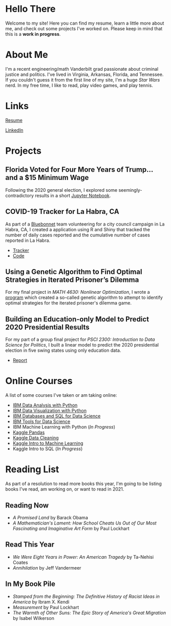 # Hello There
Welcome to my site! Here you can find my resume, learn a little more about me, and check out some projects I've worked on. Please keep in mind that this is a **work in progress**.

# About Me

I'm a recent engineering/math Vanderbilt grad passionate about criminal justice and politics. I've lived in Virginia, Arkansas, Florida, and Tennessee. If you couldn't guess it from the first line of my site, I'm a huge *Star Wars* nerd. In my free time, I like to read, play video games, and play tennis.

# Links

[Resume](https://github.com/devinjbarkey/devinjbarkey.github.io/blob/main/Devin%20Barkey%20Resume.pdf)

[LinkedIn](www.linkedin.com/in/devin-barkey-844295147)

# Projects

## Florida Voted for Four More Years of Trump... and a $15 Minimum Wage
Following the 2020 general election, I explored some seemingly-contradictory results in a short [Jupyter Notebook](https://nbviewer.jupyter.org/github/devinjbarkey/devinjbarkey.github.io/blob/main/FL2020.ipynb).

## COVID-19 Tracker for La Habra, CA
As part of a [Bluebonnet](https://www.bluebonnetdata.org/) team volunteering for a city council campaign in La Habra, CA, I created a application using R and Shiny that tracked the number of daily cases reported and the cumulative number of cases reported in La Habra.
- [Tracker](https://devinbarkey.shinyapps.io/pc_-_la_habra/)
- [Code](https://github.com/devinjbarkey/devinjbarkey.github.io/blob/main/PC%20for%20La%20Habra/app.R)

## Using a Genetic Algorithm to Find Optimal Strategies in Iterated Prisoner’s Dilemma
For my final project in *MATH 4630: Nonlinear Optimization*, I wrote a [program](https://github.com/devinjbarkey/devinjbarkey.github.io/tree/main/MATH%204630%20Project) which created a so-called genetic algorithm to attempt to identify optimal strategies for the iterated prisoner's dilemma game.

## Building an Education-only Model to Predict 2020 Presidential Results
For my part of a group final project for *PSCI 2300: Introduction to Data Science for Politics*, I built a linear model to predict the 2020 presidential election in five swing states using only education data.
- [Report](https://github.com/devinjbarkey/devinjbarkey.github.io/blob/main/PSCI_2300_Final_Project.pdf)

# Online Courses
A list of some courses I've taken or am taking online:
- [IBM Data Analysis with Python](https://www.coursera.org/account/accomplishments/verify/9PRDJ4LZCJR3)
- [IBM Data Visualization with Python](https://www.coursera.org/account/accomplishments/verify/X3W67W7BCPAP)
- [IBM Databases and SQL for Data Science](https://www.coursera.org/account/accomplishments/verify/6EE86UK5DGF2)
- [IBM Tools for Data Science](https://www.coursera.org/account/accomplishments/verify/P22DD9SHFGDW)
- IBM Machine Learning with Python (*In Progress*)
- [Kaggle Pandas](https://www.kaggle.com/learn/certification/devinbarkey/pandas)
- [Kaggle Data Cleaning](https://www.kaggle.com/learn/certification/devinbarkey/data-cleaning)
- [Kaggle Intro to Machine Learning](https://www.kaggle.com/learn/certification/devinbarkey/intro-to-machine-learning)
- Kaggle Intro to SQL (*In Progress*)

# Reading List
As part of a resolution to read more books this year, I'm going to be listing books I've read, am working on, or want to read in 2021.

## Reading Now
- *A Promised Land* by Barack Obama
- *A Mathematician's Lament: How School Cheats Us Out of Our Most Fascinating and Imaginative Art Form* by Paul Lockhart

## Read This Year
- *We Were Eight Years in Power: An American Tragedy* by Ta-Nehisi Coates
- *Annihilation* by Jeff Vandermeer

## In My Book Pile
- *Stamped from the Beginning: The Definitive History of Racist Ideas in America* by Ibram X. Kendi
- *Measurement* by Paul Lockhart
- *The Warmth of Other Suns: The Epic Story of America's Great Migration* by Isabel Wilkerson
